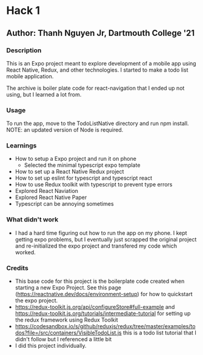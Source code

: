 # Hack 1

## Author: Thanh Nguyen Jr, Dartmouth College '21

### Description

This is an Expo project meant to explore development of a mobile app using React Native, Redux, and other technologies.
I started to make a todo list mobile application.

The archive is boiler plate code for react-navigation that I ended up not using, but I learned a lot from.

### Usage

To run the app, move to the TodoListNative directory and run npm install.
NOTE: an updated version of Node is required.

### Learnings

- How to setup a Expo project and run it on phone
  - Selected the minimal typescript expo template
- How to set up a React Native Redux project
- How to set up eslint for typescript and typescript react
- How to use Redux toolkit with typescript to prevent type errors
- Explored React Naviation
- Explored React Native Paper
- Typescript can be annoying sometimes

### What didn't work

- I had a hard time figuring out how to run the app on my phone. I kept getting expo problems, but I eventually just scrapped the original project and re-initialized the expo project and transfered my code which worked.

### Credits

- This base code for this project is the boilerplate code created when starting a new Expo Project. See this page (<https://reactnative.dev/docs/environment-setup>) for how to quickstart the expo project.
- <https://redux-toolkit.js.org/api/configureStore#full-example> and <https://redux-toolkit.js.org/tutorials/intermediate-tutorial> for setting up the redux framework using Redux Toolkit
- <https://codesandbox.io/s/github/reduxjs/redux/tree/master/examples/todos?file=/src/containers/VisibleTodoList.js> this is a todo list tutorial that I didn't follow but I referenced a little bit
- I did this project individually.
